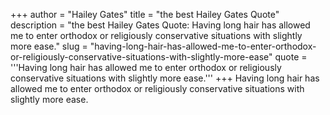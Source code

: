 +++
author = "Hailey Gates"
title = "the best Hailey Gates Quote"
description = "the best Hailey Gates Quote: Having long hair has allowed me to enter orthodox or religiously conservative situations with slightly more ease."
slug = "having-long-hair-has-allowed-me-to-enter-orthodox-or-religiously-conservative-situations-with-slightly-more-ease"
quote = '''Having long hair has allowed me to enter orthodox or religiously conservative situations with slightly more ease.'''
+++
Having long hair has allowed me to enter orthodox or religiously conservative situations with slightly more ease.
